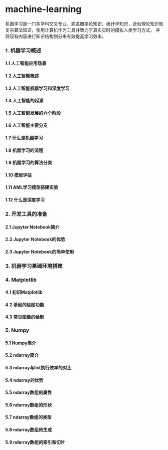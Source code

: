 # machine-learning
机器学习是一门多学科交叉专业，涵盖概率论知识，统计学知识，近似理论知识和复杂算法知识，使用计算机作为工具并致力于真实实时的模拟人类学习方式， 并将现有内容进行知识结构划分来有效提高学习效率。
### 1. 机器学习概述
#### 1.1 人工智能应用场景
#### 1.2 人工智能概述
#### 1.3 人工智能机器学习和深度学习
#### 1.4 人工智能的起源
#### 1.5 人工智能发展的六个阶段
#### 1.6 人工智能主要分支

#### 1.7 什么是机器学习

#### 1.8 机器学习的流程

#### 1.9 机器学习的算法分类 

#### 1.10 模型评估

#### 1.11 AML学习模型搭建实验

#### 1.12 什么是深度学习

### 2.  开发工具的准备

#### 2.1 Jupyter Notebook简介

#### 2.2 Jupyter Notebook的优势

#### 2.3 Jupyter Notebook的简单使用

### 3. 机器学习基础环境搭建

### 4. Matplotlib

#### 4.1 初识Matplotlib

#### 4.2 基础的绘图功能

#### 4.3 常见图像的绘制

### 5. Numpy

#### 5.1 Numpy简介

#### 5.2 ndarray简介

#### 5.3 ndarray与list执行效率的对比

#### 5.4 ndarray的优势

#### 5.5 ndarray数组的属性

#### 5.6 ndarray数组的形状

#### 5.7 ndarray数组的类型

#### 5.8 ndarray数组的生成

#### 5.9 ndarray数组的索引和切片



 











